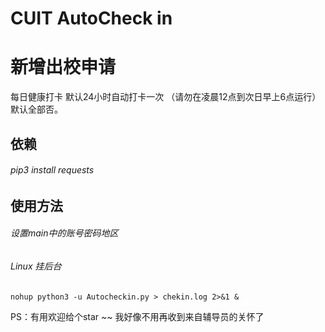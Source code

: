 CUIT AutoCheck in<br> 
======================
新增出校申请
==================
每日健康打卡
默认24小时自动打卡一次
（请勿在凌晨12点到次日早上6点运行）
默认全部否。

依赖<br>
----------------
###### pip3 install requests

使用方法<br> 
-------------
###### 设置main中的账号密码地区<br> 
###### Linux 挂后台<br> 
    nohup python3 -u Autocheckin.py > chekin.log 2>&1 &


PS：有用欢迎给个star  ~~
    我好像不用再收到来自辅导员的关怀了
